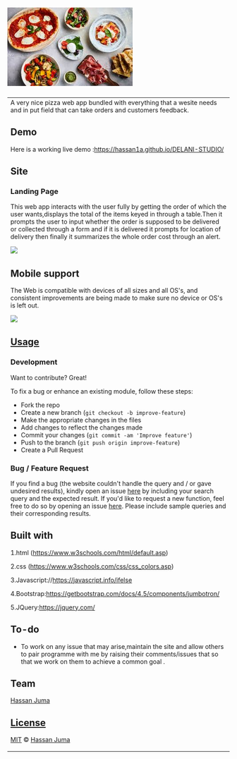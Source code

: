 # ![TOKYO ARTISAN PIZZA](./IMAGES/w.jpeg)

<table>
<tr>
<td>
  A very nice pizza web app bundled with everything that a wesite needs and in put field that can take orders and customers feedback.

## Demo

Here is a working live demo :https://hassan1a.github.io/DELANI-STUDIO/

## Site

### Landing Page

This web app interacts with the user fully by getting the order of which the user wants,displays the total of the items keyed in through a table.Then it prompts the user to input whether the order is supposed to be delivered or collected through a form and if it is delivered it prompts for location of delivery then finally it summarizes the whole order cost through an alert.

![](https://github.com/HASSAN1A/TOKYOARTISANPIZZA-)

## Mobile support

The Web is compatible with devices of all sizes and all OS's, and consistent improvements are being made to make sure no device or OS's is left out.

![](https://github.com/HASSAN1A/TOKYOARTISANPIZZA-)

## [Usage](https://hassan1a.github.io/DELANI-STUDIO/)

### Development

Want to contribute? Great!

To fix a bug or enhance an existing module, follow these steps:

- Fork the repo
- Create a new branch (`git checkout -b improve-feature`)
- Make the appropriate changes in the files
- Add changes to reflect the changes made
- Commit your changes (`git commit -am 'Improve feature'`)
- Push to the branch (`git push origin improve-feature`)
- Create a Pull Request

### Bug / Feature Request

If you find a bug (the website couldn't handle the query and / or gave undesired results), kindly open an issue [here](https://github.com/HASSAN1A/TOKYOARTISANPIZZA-/issues/new) by including your search query and the expected result.
If you'd like to request a new function, feel free to do so by opening an issue [here](https://github.com/HASSAN1A//issues/TOKYOARTISANPIZZA). Please include sample queries and their corresponding results.

## Built with

1.html (https://www.w3schools.com/html/default.asp)

2.css (https://www.w3schools.com/css/css_colors.asp)

3.Javascript://https://javascript.info/ifelse

4.Bootstrap:https://getbootstrap.com/docs/4.5/components/jumbotron/

5.JQuery:https://jquery.com/

## To-do

- To work on any issue that may arise,maintain the site and allow others to pair programme with me by raising their comments/issues that so that we work on them to achieve a common goal .

## Team

[Hassan Juma ](https://github.com/HASSAN1A)

## [License](https://github.com/HASSAN1A/TOKYOARTISANPIZZA-/blob/master/LICENSE.md)

[MIT](https://https://github.com/HASSAN1A/TOKYOARTISANPIZZA-/blob/master/LICENSE.md) © [Hassan Juma](https://github.com/HASSAN1A)
